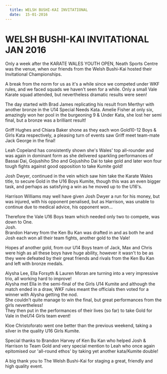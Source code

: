 ```yaml
---
  title: WELSH BUSHI-KAI INVITATIONAL
  date:  15-01-2016
---
```

<!-- 78 -->

<h1>WELSH BUSHI-KAI INVITATIONAL JAN 2016</h1>

<p>Only a week after the KARATE WALES YOUTH OPEN, Neath Sports Centre
was the venue, when our friends from the Welsh Bushi-Kai hosted their
Invitational Championships.</p>

<p>A break from the norm for us as it's a while since we competed under WKF rules,
and we faced squads we haven't seen for a while.
Only a small Vale Karate squad attended, but nevertheless dramatic results were
seen!</p>

<p>The day started with Brad James replicating his result from Merthyr with another
bronze in the U14 Special Needs Kata.
Amelie Fisher at only six, amazingly won her pool in the burgeoning 9 &amp; Under
Kata, she lost her semi final, but a bronze was a brilliant result!</p>

<p>Griff Hughes and Chiara Baker shone as they each won Gold10-12 Boys &amp; Girls Kata
respectively, a pleasing turn of events saw Griff meet team-mate Jack George in
the final!</p>

<p>Leah Copeland has consistently shown she's Wales' top all-rounder and was again
in dominant form as she delivered sparkling performances of Bassai Dai,
Gojushiho Sho and Gojushiho Dai to take gold and later won four tough fights
against good opposition to take Kumite gold!</p>

<p>Josh Dwyer, continued in the vein which saw him take the Karate Wales title, to
secure Gold in the U16 Boys Kumite, though this was an even bigger task, and
perhaps as satisfying a win as he moved up to the U16's.</p>

<p>Harrison Williams may well have given Josh Dwyer a run for his money, but was
injured, with his opponent penalised, but as Harrison, was unable to continue
due to medical advice, his opponent won...</p>

<p>Therefore the Vale U16 Boys team which needed only two to compete, was down to
One.<br>
Josh.<br>
Brandon Harvey from the Ken Bu Kan was drafted in and as both he and Josh each
won all their team fights, another gold to the Vale!</p>

<p>Hopes af another gold, from our U14 Boys team of Jack, Max and Chris were high
as all these boys have huge ability, however it wasn't to be as they were
defeated by their great friends and rivals from the Ken Bu Kan and left with
bronze medals.</p>

<p>Alysha Lee, Ella Forsyth &amp; Lauren Moran are turning into a very impressive
trio, all working hard to improve!<br>
Alysha met Ella in the semi-final of the Girls U14 Kumite and although the match
ended in a draw, WKF rules meant the officials then voted for a winner with
Alysha getting the nod.<br>
She couldn't quite manage to win the final, but great performances from the
girls nevertheless!<br>
They then put in the performances of their lives (so far) to take Gold for Vale
in theU14 Girls team event!</p>

<p>Kloe Christoforato went one better than the previous weekend, taking a silver in
the quality U16 Girls Kumite.</p>

<p>Special thanks to Brandon Harvey of Ken Bu Kan who helped Josh &amp; Harrison to
Team Gold and very special mention to Leah who once again epitomised our
'all-round ethos' by taking yet another kata/Kumite double!</p>

<p>A big thank you to The Welsh Bushi-Kai for staging a great, friendly and high
quality event.</p>
